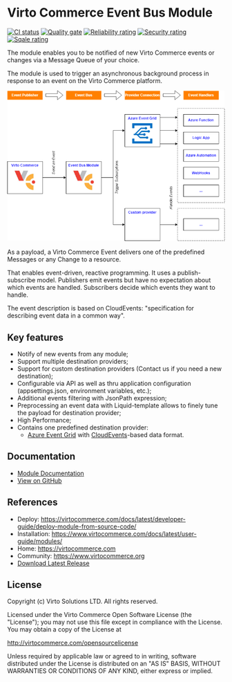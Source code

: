 # Virto Commerce Event Bus Module

[![CI status](https://github.com/VirtoCommerce/vc-module-event-bus/workflows/Module%20CI/badge.svg?branch=dev)](https://github.com/VirtoCommerce/vc-module-event-bus/actions?query=workflow%3A"Module+CI") [![Quality gate](https://sonarcloud.io/api/project_badges/measure?project=VirtoCommerce_vc-module-event-bus&metric=alert_status&branch=dev)](https://sonarcloud.io/dashboard?id=VirtoCommerce_vc-module-event-bus) [![Reliability rating](https://sonarcloud.io/api/project_badges/measure?project=VirtoCommerce_vc-module-event-bus&metric=reliability_rating&branch=dev)](https://sonarcloud.io/dashboard?id=VirtoCommerce_vc-module-event-bus) [![Security rating](https://sonarcloud.io/api/project_badges/measure?project=VirtoCommerce_vc-module-event-bus&metric=security_rating&branch=dev)](https://sonarcloud.io/dashboard?id=VirtoCommerce_vc-module-event-bus) [![Sqale rating](https://sonarcloud.io/api/project_badges/measure?project=VirtoCommerce_vc-module-event-bus&metric=sqale_rating&branch=dev)](https://sonarcloud.io/dashboard?id=VirtoCommerce_vc-module-event-bus)

The module enables you to be notified of new Virto Commerce events or changes via a Message Queue of your choice.

The module is used to trigger an asynchronous background process in response to an event on the Virto Commerce platform.

![Event Bus Schema Overview](docs/media/event-bus-overview.PNG)

As a payload, a Virto Commerce Event delivers one of the predefined Messages or any Change to a resource.

That enables event-driven, reactive programming. It uses a publish-subscribe model. Publishers emit events but have no expectation about which events are handled. Subscribers decide which events they want to handle.

The event description is based on CloudEvents: "specification for describing event data in a common way".


## Key features
* Notify of new events from any module;
* Support multiple destination providers;
* Support for custom destination providers (Contact us if you need a new destination);
* Configurable via API as well as thru application configuration (appsettings.json, environment variables, etc.);
* Additional events filtering with JsonPath expression;
* Preprocessing an event data with Liquid-template allows to finely tune the payload for destination provider;
* High Performance;
* Contains one predefined destination provider:
    * [Azure Event Grid](https://azure.microsoft.com/en-us/services/event-grid) with [CloudEvents](https://cloudevents.io/)-based data format.

## Documentation
* [Module Documentation](https://virtocommerce.com/docs/latest/modules/event-bus/)
* [View on GitHub](docs/index.md)


## References
* Deploy: https://virtocommerce.com/docs/latest/developer-guide/deploy-module-from-source-code/
* Installation: https://www.virtocommerce.com/docs/latest/user-guide/modules/
* Home: https://virtocommerce.com
* Community: https://www.virtocommerce.org
* [Download Latest Release](https://github.com/VirtoCommerce/vc-module-event-bus/releases/latest)

## License

Copyright (c) Virto Solutions LTD.  All rights reserved.

Licensed under the Virto Commerce Open Software License (the "License"); you
may not use this file except in compliance with the License. You may
obtain a copy of the License at

http://virtocommerce.com/opensourcelicense

Unless required by applicable law or agreed to in writing, software
distributed under the License is distributed on an "AS IS" BASIS,
WITHOUT WARRANTIES OR CONDITIONS OF ANY KIND, either express or
implied.
